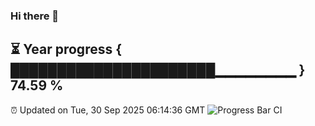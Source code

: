 ### Hi there 👋
⏳ Year progress { ██████████████████████▁▁▁▁▁▁▁▁ } 74.59 %
---
⏰ Updated on Tue, 30 Sep 2025 06:14:36 GMT
![Progress Bar CI](https://github.com/Moyi321/Moyi321/workflows/Progress%20Bar%20CI/badge.svg)

